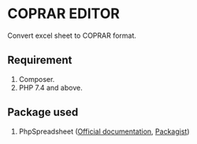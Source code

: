 # COPRAR EDITOR

Convert excel sheet to COPRAR format.

## Requirement
1. Composer.
2. PHP 7.4 and above.
## Package used
1.  PhpSpreadsheet ([Official documentation](https://phpspreadsheet.readthedocs.io/en/latest/), [Packagist](https://packagist.org/packages/phpoffice/phpspreadsheet))
